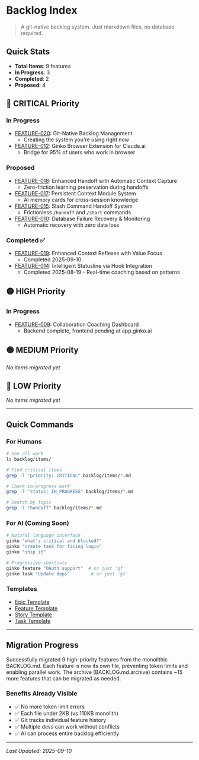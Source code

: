# Backlog Index

> A git-native backlog system. Just markdown files, no database required.

## Quick Stats
- **Total Items**: 9 features
- **In Progress**: 3
- **Completed**: 2
- **Proposed**: 4

## 🔴 CRITICAL Priority

### In Progress
- [FEATURE-020](items/FEATURE-020-git-native-backlog.md): Git-Native Backlog Management
  - Creating the system you're using right now
- [FEATURE-012](items/FEATURE-012-browser-extension.md): Ginko Browser Extension for Claude.ai
  - Bridge for 95% of users who work in browser

### Proposed
- [FEATURE-018](items/FEATURE-018-handoff-auto-capture.md): Enhanced Handoff with Automatic Context Capture
  - Zero-friction learning preservation during handoffs
- [FEATURE-017](items/FEATURE-017-persistent-context-modules.md): Persistent Context Module System
  - AI memory cards for cross-session knowledge
- [FEATURE-015](items/FEATURE-015-slash-command-handoff.md): Slash Command Handoff System
  - Frictionless `/handoff` and `/start` commands
- [FEATURE-010](items/FEATURE-010-database-recovery.md): Database Failure Recovery & Monitoring
  - Automatic recovery with zero data loss

### Completed ✅
- [FEATURE-019](items/FEATURE-019-context-reflexes-value.md): Enhanced Context Reflexes with Value Focus
  - Completed 2025-09-10
- [FEATURE-014](items/FEATURE-014-intelligent-statusline.md): Intelligent Statusline via Hook Integration
  - Completed 2025-08-19 - Real-time coaching based on patterns

## 🟡 HIGH Priority

### In Progress
- [FEATURE-009](items/FEATURE-009-coaching-dashboard.md): Collaboration Coaching Dashboard
  - Backend complete, frontend pending at app.ginko.ai

## 🟢 MEDIUM Priority
*No items migrated yet*

## 🔵 LOW Priority
*No items migrated yet*

---

## Quick Commands

### For Humans
```bash
# See all work
ls backlog/items/

# Find critical items
grep -l "priority: CRITICAL" backlog/items/*.md

# Check in-progress work
grep -l "status: IN_PROGRESS" backlog/items/*.md

# Search by topic
grep -l "handoff" backlog/items/*.md
```

### For AI (Coming Soon)
```bash
# Natural language interface
ginko "what's critical and blocked?"
ginko "create task for fixing login"
ginko "ship it"

# Progressive shortcuts
ginko feature "OAuth support"  # or just 'gf'
ginko task "Update deps"        # or just 'gt'
```

### Templates
- [Epic Template](templates/epic.md)
- [Feature Template](templates/feature.md)
- [Story Template](templates/story.md)
- [Task Template](templates/task.md)

---

## Migration Progress
Successfully migrated 9 high-priority features from the monolithic BACKLOG.md. Each feature is now its own file, preventing token limits and enabling parallel work. The archive (BACKLOG.md.archive) contains ~15 more features that can be migrated as needed.

### Benefits Already Visible
- ✅ No more token limit errors
- ✅ Each file under 2KB (vs 110KB monolith)
- ✅ Git tracks individual feature history
- ✅ Multiple devs can work without conflicts
- ✅ AI can process entire backlog efficiently

---

*Last Updated: 2025-09-10*